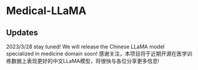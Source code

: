 # Medical-LLaMA

## Updates

2023/3/28 stay tuned! We will release the Chinese LLaMA model specialized in medicine domain soon! 感谢关注，本项目将于近期开源在医学训练数据上表现更好的中文LLaMA模型，将很快与各位分享更多信息! 
